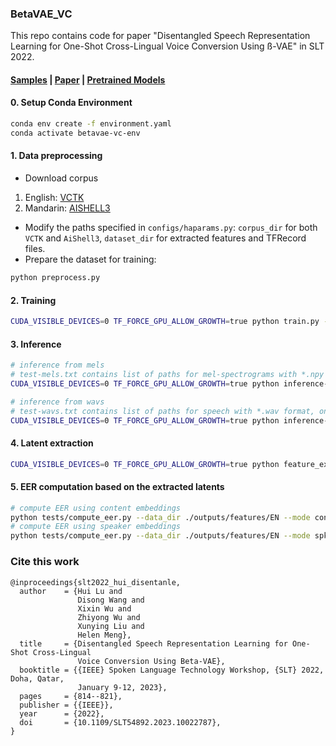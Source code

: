 ### BetaVAE_VC
This repo contains code for paper "Disentangled Speech Representation Learning for One-Shot Cross-Lingual Voice Conversion Using ß-VAE" in SLT 2022.
####  [Samples](https://beta-vaevc.github.io/) | [Paper](https://www1.se.cuhk.edu.hk/~hccl/publications/pub/2023%20SLT2022-Beta_VAE_based_one_shot_cross_lingual_VC.pdf) | [Pretrained Models](https://drive.google.com/drive/folders/1FerYnoB60B3aQgt-lAO9g8D3u0RoJe9T?usp=sharing)


#### 0. Setup Conda Environment
```bash
conda env create -f environment.yaml
conda activate betavae-vc-env
```

#### 1. Data preprocessing
* Download corpus
1. English: [VCTK](https://datashare.ed.ac.uk/handle/10283/3443)
2. Mandarin: [AISHELL3](https://www.openslr.org/93/)
* Modify the paths specified in ```configs/haparams.py```: ```corpus_dir``` for both ```VCTK``` and ```AiShell3```, ```dataset_dir``` for extracted features and TFRecord files.
* Prepare the dataset for training:
```bash
python preprocess.py
```

#### 2. Training
```bash
CUDA_VISIBLE_DEVICES=0 TF_FORCE_GPU_ALLOW_GROWTH=true python train.py --out_dir ./outputs --data_dir /path/to/save/features/tfrecords
```

#### 3. Inference
```bash
# inference from mels
# test-mels.txt contains list of paths for mel-spectrograms with *.npy format, one path per line
CUDA_VISIBLE_DEVICES=0 TF_FORCE_GPU_ALLOW_GROWTH=true python inference-from-mel.py --ckpt_path ./outputs/models/ckpt-500 --test_dir outputs/tests --src_mels test-mels.txt --ref_mels test-mels.txt

# inference from wavs
# test-wavs.txt contains list of paths for speech with *.wav format, one path per line
CUDA_VISIBLE_DEVICES=0 TF_FORCE_GPU_ALLOW_GROWTH=true python inference-from-wav.py --ckpt_path ./outputs/models/ckpt-500 --test_dir outputs/tests --src_wavs test-wavs.txt --ref_wavs test-wavs.txt
```

#### 4. Latent extraction
```bash
CUDA_VISIBLE_DEVICES=0 TF_FORCE_GPU_ALLOW_GROWTH=true python feature_extraction.py --data_dir /path/to/save/features/tfrecords --save_dir ./outputs/features --ckpt_path ./outputs/models/ckpt-300
```

#### 5. EER computation based on the extracted latents
```bash
# compute EER using content embeddings
python tests/compute_eer.py --data_dir ./outputs/features/EN --mode content
# compute EER using speaker embeddings
python tests/compute_eer.py --data_dir ./outputs/features/EN --mode spk
```

### Cite this work
```text
@inproceedings{slt2022_hui_disentanle,
  author    = {Hui Lu and
               Disong Wang and
               Xixin Wu and
               Zhiyong Wu and
               Xunying Liu and
               Helen Meng},
  title     = {Disentangled Speech Representation Learning for One-Shot Cross-Lingual
               Voice Conversion Using Beta-VAE},
  booktitle = {{IEEE} Spoken Language Technology Workshop, {SLT} 2022, Doha, Qatar,
               January 9-12, 2023},
  pages     = {814--821},
  publisher = {{IEEE}},
  year      = {2022},
  doi       = {10.1109/SLT54892.2023.10022787},
}
```